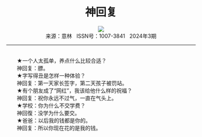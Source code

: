 # <center>神回复</center>

<div align=center><img src="https://raw.githubusercontent.com/leaguecn/magazines/main/img_authors/%d7%f7%d5%df%a3%ba.jpg"></div>

<center>来源：意林   ISSN号：1007-3841   2024年3期</center>

* * *

<br>　　★一个人太孤单，养点什么比较合适？  
　　神回复：膘。  
　　★字写得丑是怎样一种体验？  
　　神回复：第一天家长签字，第二天孩子被罚站。  
　　★有个朋友成了“网红”，我该给他什么样的祝福？  
　　神回复：祝你永远不过气，一直在气头上。  
　　★学校：你为什么不交学费？  
　　神回復：没学为什么要交。  
　　★爸爸：以后我的钱都是你的。  
　　神回复：所以你现在花的是我的钱。
